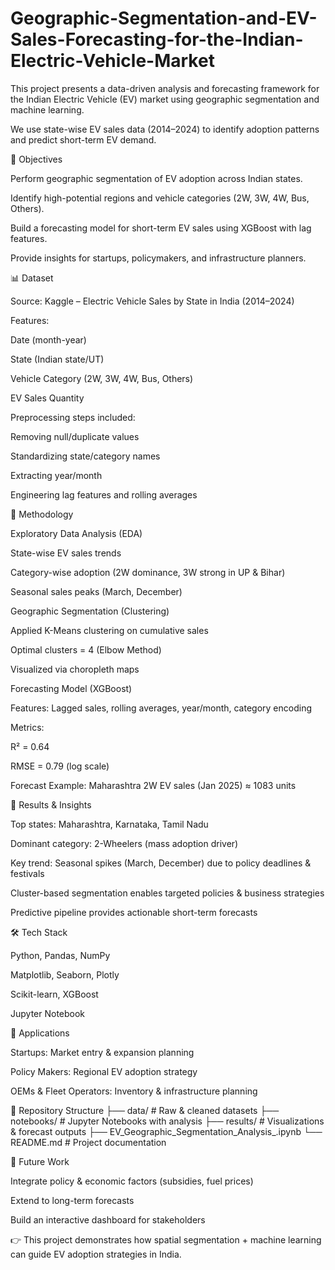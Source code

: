 # Geographic-Segmentation-and-EV-Sales-Forecasting-for-the-Indian-Electric-Vehicle-Market

This project presents a data-driven analysis and forecasting framework for the Indian Electric Vehicle (EV) market using geographic segmentation and machine learning.

We use state-wise EV sales data (2014–2024) to identify adoption patterns and predict short-term EV demand.

🔹 Objectives

Perform geographic segmentation of EV adoption across Indian states.

Identify high-potential regions and vehicle categories (2W, 3W, 4W, Bus, Others).

Build a forecasting model for short-term EV sales using XGBoost with lag features.

Provide insights for startups, policymakers, and infrastructure planners.

📊 Dataset

Source: Kaggle – Electric Vehicle Sales by State in India (2014–2024)

Features:

Date (month-year)

State (Indian state/UT)

Vehicle Category (2W, 3W, 4W, Bus, Others)

EV Sales Quantity

Preprocessing steps included:

Removing null/duplicate values

Standardizing state/category names

Extracting year/month

Engineering lag features and rolling averages

🔎 Methodology

Exploratory Data Analysis (EDA)

State-wise EV sales trends

Category-wise adoption (2W dominance, 3W strong in UP & Bihar)

Seasonal sales peaks (March, December)

Geographic Segmentation (Clustering)

Applied K-Means clustering on cumulative sales

Optimal clusters = 4 (Elbow Method)

Visualized via choropleth maps

Forecasting Model (XGBoost)

Features: Lagged sales, rolling averages, year/month, category encoding

Metrics:

R² = 0.64

RMSE = 0.79 (log scale)

Forecast Example: Maharashtra 2W EV sales (Jan 2025) ≈ 1083 units

📌 Results & Insights

Top states: Maharashtra, Karnataka, Tamil Nadu

Dominant category: 2-Wheelers (mass adoption driver)

Key trend: Seasonal spikes (March, December) due to policy deadlines & festivals

Cluster-based segmentation enables targeted policies & business strategies

Predictive pipeline provides actionable short-term forecasts

🛠️ Tech Stack

Python, Pandas, NumPy

Matplotlib, Seaborn, Plotly

Scikit-learn, XGBoost

Jupyter Notebook

🚀 Applications

Startups: Market entry & expansion planning

Policy Makers: Regional EV adoption strategy

OEMs & Fleet Operators: Inventory & infrastructure planning

📂 Repository Structure
├── data/                 # Raw & cleaned datasets
├── notebooks/            # Jupyter Notebooks with analysis
├── results/              # Visualizations & forecast outputs
├── EV_Geographic_Segmentation_Analysis_.ipynb
└── README.md             # Project documentation

🔮 Future Work

Integrate policy & economic factors (subsidies, fuel prices)

Extend to long-term forecasts

Build an interactive dashboard for stakeholders

👉 This project demonstrates how spatial segmentation + machine learning can guide EV adoption strategies in India.
